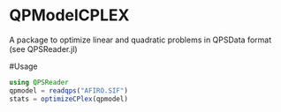 # QPModelCPLEX

A package to optimize linear and quadratic problems in QPSData format (see
QPSReader.jl)

#Usage

```julia
using QPSReader
qpmodel = readqps("AFIRO.SIF")
stats = optimizeCPlex(qpmodel)
```
